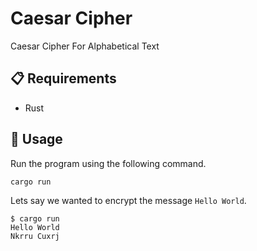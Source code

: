# Caesar Cipher
Caesar Cipher For Alphabetical Text

## :clipboard: Requirements 
- Rust

## :rocket: Usage
Run the program using the following command.
```sh
cargo run
```

Lets say we wanted to encrypt the message `Hello World`.
```
$ cargo run
Hello World
Nkrru Cuxrj
```
